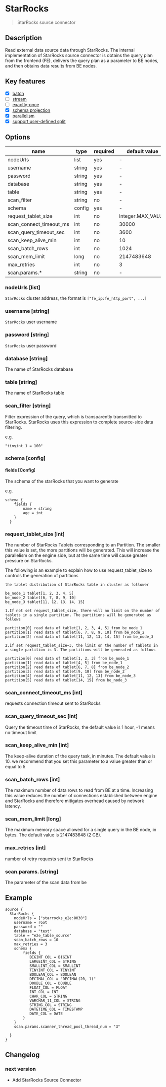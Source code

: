 # StarRocks

> StarRocks source connector

## Description

Read external data source data through StarRocks.
The internal implementation of StarRocks source connector is obtains the query plan from the frontend (FE),
delivers the query plan as a parameter to BE nodes, and then obtains data results from BE nodes.

## Key features

- [x] [batch](../../concept/connector-v2-features.md)
- [ ] [stream](../../concept/connector-v2-features.md)
- [ ] [exactly-once](../../concept/connector-v2-features.md)
- [x] [schema projection](../../concept/connector-v2-features.md)
- [x] [parallelism](../../concept/connector-v2-features.md)
- [x] [support user-defined split](../../concept/connector-v2-features.md)

## Options

| name                     |  type  | required |   default value   |
|--------------------------|--------|----------|-------------------|
| nodeUrls                 | list   | yes      | -                 |
| username                 | string | yes      | -                 |
| password                 | string | yes      | -                 |
| database                 | string | yes      | -                 |
| table                    | string | yes      | -                 |
| scan_filter              | string | no       | -                 |
| schema                   | config | yes      | -                 |
| request_tablet_size      | int    | no       | Integer.MAX_VALUE |
| scan_connect_timeout_ms  | int    | no       | 30000             |
| scan_query_timeout_sec   | int    | no       | 3600              |
| scan_keep_alive_min      | int    | no       | 10                |
| scan_batch_rows          | int    | no       | 1024              |
| scan_mem_limit           | long   | no       | 2147483648        |
| max_retries              | int    | no       | 3                 |
| scan.params.*            | string | no       | -                 |

### nodeUrls [list]

`StarRocks` cluster address, the format is `["fe_ip:fe_http_port", ...]`

### username [string]

`StarRocks` user username

### password [string]

`StarRocks` user password

### database [string]

The name of StarRocks database

### table [string]

The name of StarRocks table

### scan_filter [string]

Filter expression of the query, which is transparently transmitted to StarRocks. StarRocks uses this expression to complete source-side data filtering.

e.g.

```
"tinyint_1 = 100"
```

### schema [config]

#### fields [Config]

The schema of the starRocks that you want to generate

e.g.

```
schema {
    fields {
        name = string
        age = int
    }
  }
```

### request_tablet_size [int]

The number of StarRocks Tablets corresponding to an Partition. The smaller this value is set, the more partitions will be generated. This will increase the parallelism on the engine side, but at the same time will cause greater pressure on StarRocks.

The following is an example to explain how to use request_tablet_size to controls the generation of partitions

```
the tablet distribution of StarRocks table in cluster as follower

be_node_1 tablet[1, 2, 3, 4, 5]
be_node_2 tablet[6, 7, 8, 9, 10]
be_node_3 tablet[11, 12, 13, 14, 15]

1.If not set request_tablet_size, there will no limit on the number of tablets in a single partition. The partitions will be generated as follows  

partition[0] read data of tablet[1, 2, 3, 4, 5] from be_node_1 
partition[1] read data of tablet[6, 7, 8, 9, 10] from be_node_2 
partition[2] read data of tablet[11, 12, 13, 14, 15] from be_node_3 

2.if set request_tablet_size=3, the limit on the number of tablets in a single partition is 3. The partitions will be generated as follows

partition[0] read data of tablet[1, 2, 3] from be_node_1 
partition[1] read data of tablet[4, 5] from be_node_1 
partition[2] read data of tablet[6, 7, 8] from be_node_2 
partition[3] read data of tablet[9, 10] from be_node_2 
partition[4] read data of tablet[11, 12, 13] from be_node_3 
partition[5] read data of tablet[14, 15] from be_node_3 
```

### scan_connect_timeout_ms [int]

requests connection timeout sent to StarRocks

### scan_query_timeout_sec [int]

Query the timeout time of StarRocks, the default value is 1 hour, -1 means no timeout limit

### scan_keep_alive_min [int]

The keep-alive duration of the query task, in minutes. The default value is 10. we recommend that you set this parameter to a value greater than or equal to 5.

### scan_batch_rows [int]

The maximum number of data rows to read from BE at a time. Increasing this value reduces the number of connections established between engine and StarRocks and therefore mitigates overhead caused by network latency.

### scan_mem_limit [long]

The maximum memory space allowed for a single query in the BE node, in bytes. The default value is 2147483648 (2 GB).

### max_retries [int]

number of retry requests sent to StarRocks

### scan.params. [string]

The parameter of the scan data from be

## Example

```
source {
  StarRocks {
    nodeUrls = ["starrocks_e2e:8030"]
    username = root
    password = ""
    database = "test"
    table = "e2e_table_source"
    scan_batch_rows = 10
    max_retries = 3
    schema {
        fields {
           BIGINT_COL = BIGINT
           LARGEINT_COL = STRING
           SMALLINT_COL = SMALLINT
           TINYINT_COL = TINYINT
           BOOLEAN_COL = BOOLEAN
           DECIMAL_COL = "DECIMAL(20, 1)"
           DOUBLE_COL = DOUBLE
           FLOAT_COL = FLOAT
           INT_COL = INT
           CHAR_COL = STRING
           VARCHAR_11_COL = STRING
           STRING_COL = STRING
           DATETIME_COL = TIMESTAMP
           DATE_COL = DATE
        }
    }
    scan.params.scanner_thread_pool_thread_num = "3"
    
  }
}
```

## Changelog

### next version

- Add StarRocks Source Connector

